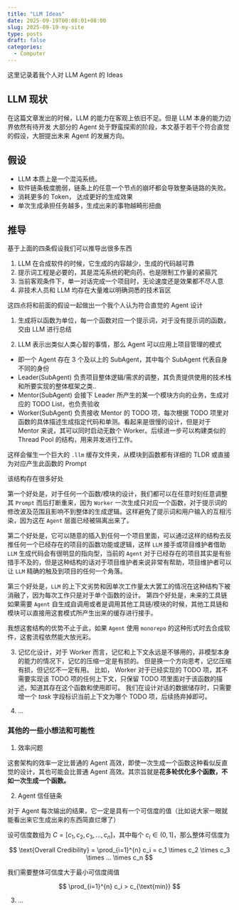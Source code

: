 ```yaml
---
title: "LLM Ideas"
date: 2025-09-19T00:08:01+08:00
slug: 2025-09-19-my-site
type: posts
draft: false
categories:
  - Computer
---
```


这里记录着我个人对 LLM Agent 的 Ideas

## LLM 现状

在这篇文章发出的时候，LLM 的能力在客观上依旧不足。但是 LLM 本身的能力边界依然有待开发
大部分的 Agent 处于野蛮探索的阶段，本文基于若干个符合直觉的假设，大胆提出未来 Agent 的发展方向。

## 假设

- LLM 本质上是一个混沌系统。
- 软件链条极度脆弱，链条上的任意一个节点的崩坏都会导致整条链路的失败。
- 消耗更多的 Token， 达成更好的生成效果
- 单次生成承担任务越多，生成出来的事物越畸形扭曲

## 推导

基于上面的四条假设我们可以推导出很多东西

1. LLM 在合成软件的时候，它生成的内容越少，生成的代码越可靠
2. 提示词工程是必要的，其是混沌系统的靶向药，也是限制工作量的紧箍咒
3. 当前客观条件下，单一对话完成一个项目时，无论速度还是效果都不尽人意
4. 非技术人员和 LLM 均存在大量难以明确洞悉的技术盲区

这四点将和前面的假设一起做出一个我个人认为符合直觉的 Agent 设计

1. 生成将以函数为单位，每一个函数对应一个提示词，对于没有提示词的函数，交由 LLM 进行总结


2. LLM 表示出类似人类心智的事情，那么 Agent 可以应用上项目管理的模式
  - 即一个 Agent 存在 3 个及以上的 SubAgent，其中每个 SubAgent 代表自身不同的身份
  - Leader(SubAgent) 负责项目整体逻辑/需求的调整，其负责提供使用的技术栈和所要实现的整体框架之类..
  - Mentor(SubAgent) 会接下 Leader 所产生的某一个模块方向的业务，生成对应的 TODO List，也负责验收
  - Worker(SubAgent) 负责接收 Mentor 的 TODO 项，每次根据 TODO 项里对函数的具体描述生成指定代码和单测。看起来是很慢的设计，但是对于 Mentor 来说，其可以同时启动无数个 Worker。后续进一步可以构建类似的 Thread Pool 的结构，用来并发进行工作。

这样会催生一个巨大的 `.llm` 缓存文件夹，从模块到函数都有详细的 TLDR 或直接为对应产生此函数的 Prompt

该结构存在很多好处

第一个好处是，对于任何一个函数/模块的设计，我们都可以在任意时刻任意调整其 `Prompt` 而后打断重来，因为 `Worker` 一次生成只对应一个函数，对于提示词的修改波及范围且影响不到整体的生成逻辑。这样避免了提示词和用户输入的互相污染，因为这在 `Agent` 层面已经被隔离出来了。

第二个好处是，它可以随意的插入到任何一个项目里面，可以通过这样的结构去反推任何一个已经存在的项目的函数功能或逻辑，这样 `LLM` 接手或项目维护者借助 `LLM` 生成代码会有很明显的指向型，当前的 `Agent` 对于已经存在的项目其实是有些措手不及的，但是这种结构的话对于项目维护者来说非常有帮助，项目维护者可以让 `LLM` 精确的触及到项目的任何一个角落。

第三个好处是，`LLM` 的上下文劣势和因单次工作量太大罢工的情况在这种结构下被消融了，因为每次工作只是对于单个函数的设计。
第四个好处是，未来的工具链如果需要 `Agent` 自生成自调用或者是调用其他工具链/模块的时候，其他工具链和模块可以直接用这套模式所产生出来的缓存进行接手。

我想这套结构的优势不止于此，如果 `Agent` 使用 `monorepo` 的这种形式时去合成软件，这套流程依然能大放光彩。


3. 记忆化设计，对于 Worker 而言，记忆和上下文永远是不够用的，非模型本身的能力的情况下，记忆的压缩一定是有损的。
但是换一个方向思考，记忆压缩有损，但记忆不一定有用。
比如， Worker 对于已经实现的 TODO 项，其不需要实现该 TODO 项的任何上下文，只保留 TODO 项里面对于该函数的描述，知道其存在这个函数和使用即可。
我们在设计对话的数据储存时，只需要增一个 _task_ 字段标识当前上下文为哪个 TODO 项，后续扬弃掉即可。

4. ...

### 其他的一些小想法和可能性

1. 效率问题

这套架构的效率一定比普通的 Agent 高效，即使一次生成一个函数这种看似反直觉的设计，其也可能会比普通 Agent 高效。其宗旨就是**花多轮优化多个函数，不如一次生成一个函数。**

2. Agent 信任链条

对于 Agent 每次输出的结果，它一定是具有一个可信度的值（比如说大家一眼就能看出来它生成出来的东西简直烂爆了）


设可信度数组为 $C = [c_1, c_2, c_3, ..., c_n]$，其中每个 $c_i \in (0, 1]$，那么整体可信度为

$$
\text{Overall Credibility} = \prod_{i=1}^{n} c_i = c_1 \times c_2 \times c_3 \times ... \times c_n
$$

我们需要整体可信度大于最小可信度阈值

$$
\prod_{i=1}^{n} c_i > c_{\text{min}}
$$

3. ...







